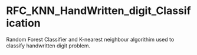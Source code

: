 # RFC_KNN_HandWritten_digit_Classification
<p> Random Forest Classifier and K-nearest neighbour algorithim used to classify handwritten digit problem.<p>
